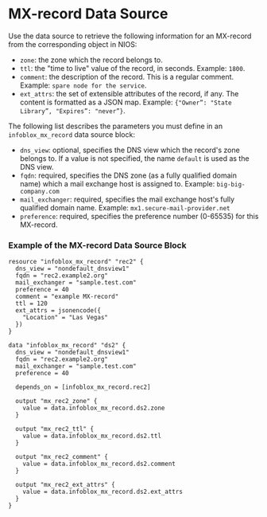 # MX-record Data Source

Use the data source to retrieve the following information for an MX-record from the corresponding object in NIOS:

* `zone`: the zone which the record belongs to.
* `ttl`: the "time to live" value of the record, in seconds. Example: `1800`.
* `comment`: the description of the record. This is a regular comment. Example: `spare node for the service`.
* `ext_attrs`: the set of extensible attributes of the record, if any. The content is formatted as a JSON map. Example: `{"Owner”: "State Library”, "Expires”: "never”}`.

The following list describes the parameters you must define in an `infoblox_mx_record` data source block:

* `dns_view`: optional, specifies the DNS view which the record's zone belongs to. If a value is not specified, the name `default` is used as the DNS view.
* `fqdn`: required, specifies the DNS zone (as a fully qualified domain name) which a mail exchange host is assigned to. Example: `big-big-company.com`
* `mail_exchanger`: required, specifies the mail exchange host's fully qualified domain name. Example: `mx1.secure-mail-provider.net`
* `preference`: required, specifies the preference number (0-65535) for this MX-record.

### Example of the MX-record Data Source Block

```hcl
resource "infoblox_mx_record" "rec2" {
  dns_view = "nondefault_dnsview1"
  fqdn = "rec2.example2.org"
  mail_exchanger = "sample.test.com"
  preference = 40
  comment = "example MX-record"
  ttl = 120
  ext_attrs = jsonencode({
    "Location" = "Las Vegas"
  })
}

data "infoblox_mx_record" "ds2" {
  dns_view = "nondefault_dnsview1"
  fqdn = "rec2.example2.org"
  mail_exchanger = "sample.test.com"
  preference = 40

  depends_on = [infoblox_mx_record.rec2]

  output "mx_rec2_zone" {
    value = data.infoblox_mx_record.ds2.zone
  }

  output "mx_rec2_ttl" {
    value = data.infoblox_mx_record.ds2.ttl
  }

  output "mx_rec2_comment" {
    value = data.infoblox_mx_record.ds2.comment
  }

  output "mx_rec2_ext_attrs" {
    value = data.infoblox_mx_record.ds2.ext_attrs
  }
}
```
